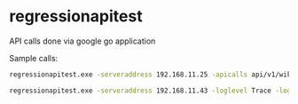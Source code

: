 # regressionapitest
API calls done via google go application

Sample calls:
```bash
regressionapitest.exe -serveraddress 192.168.11.25 -apicalls api/v1/wikifolios/AFSDFWEFWEF,aaaaaaaaaaapi/v1/wikifolios/AFSDFWEFWEF
```
```bash
regressionapitest.exe -serveraddress 192.168.11.43 -loglevel Trace -logfile apitests_43.log
```
